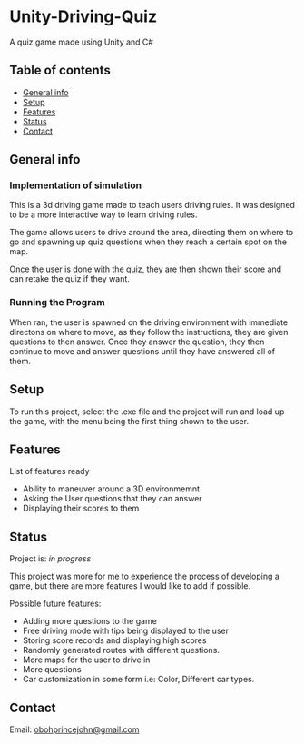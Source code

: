 # Unity-Driving-Quiz
A quiz game made using Unity and C#

## Table of contents
* [General info](#general-info)
* [Setup](#setup)
* [Features](#features)
* [Status](#status)
* [Contact](#contact)

## General info
### Implementation of simulation

This is a 3d driving game made to teach users driving rules. It was designed to be a more interactive way to learn driving rules.

The game allows users to drive around the area, directing them on where to go and spawning up quiz questions when they reach a certain spot on the map.

Once the user is done with the quiz, they are then shown their score and can retake the quiz if they want.

### Running the Program
When ran, the user is spawned on the driving environment with immediate directons on where to move, as they follow the instructions, they are given questions to then answer.
Once they answer the question, they then continue to move and answer questions until they have answered all of them.
## Setup
To run this project, select the .exe file and the project will run and load up the game, with the menu being the first thing shown to the user.

## Features
List of features ready
* Ability to maneuver around a 3D environmemnt
* Asking the User questions that they can answer
* Displaying their scores to them

## Status
Project is: _in progress_

This project was more for me to experience the process of developing a game, but there are more features I would like to add if possible.

Possible future features:
* Adding more questions to the game
* Free driving mode with tips being displayed to the user
* Storing score records and displaying high scores
* Randomly generated routes with different questions.
* More maps for the user to drive in
* More questions 
* Car customization in some form i.e: Color, Different car types.

## Contact
Email: obohprincejohn@gmail.com
